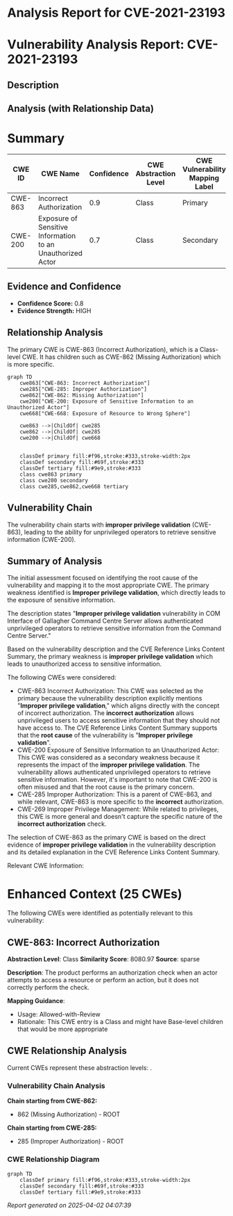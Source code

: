 # Analysis Report for CVE-2021-23193

# Vulnerability Analysis Report: CVE-2021-23193

## Description



## Analysis (with Relationship Data)

# Summary
| CWE ID | CWE Name | Confidence | CWE Abstraction Level | CWE Vulnerability Mapping Label | CWE-Vulnerability Mapping Notes |
|---|---|---|---|---|---|
| CWE-863 | Incorrect Authorization | 0.9 | Class | Primary | Allowed-with-Review |
| CWE-200 | Exposure of Sensitive Information to an Unauthorized Actor | 0.7 | Class | Secondary | Discouraged |

## Evidence and Confidence

*   **Confidence Score:** 0.8
*   **Evidence Strength:** HIGH

## Relationship Analysis
The primary CWE is CWE-863 (Incorrect Authorization), which is a Class-level CWE. It has children such as CWE-862 (Missing Authorization) which is more specific.

```mermaid
graph TD
    cwe863["CWE-863: Incorrect Authorization"]
    cwe285["CWE-285: Improper Authorization"]
    cwe862["CWE-862: Missing Authorization"]
    cwe200["CWE-200: Exposure of Sensitive Information to an Unauthorized Actor"]
    cwe668["CWE-668: Exposure of Resource to Wrong Sphere"]

    cwe863 -->|ChildOf| cwe285
    cwe862 -->|ChildOf| cwe285
    cwe200 -->|ChildOf| cwe668
    

    classDef primary fill:#f96,stroke:#333,stroke-width:2px
    classDef secondary fill:#69f,stroke:#333
    classDef tertiary fill:#9e9,stroke:#333
    class cwe863 primary
    class cwe200 secondary
    class cwe285,cwe862,cwe668 tertiary
```

## Vulnerability Chain
The vulnerability chain starts with **improper privilege validation** (CWE-863), leading to the ability for unprivileged operators to retrieve sensitive information (CWE-200).

## Summary of Analysis
The initial assessment focused on identifying the root cause of the vulnerability and mapping it to the most appropriate CWE. The primary weakness identified is **Improper privilege validation**, which directly leads to the exposure of sensitive information.

The description states "**Improper privilege validation** vulnerability in COM Interface of Gallagher Command Centre Server allows authenticated unprivileged operators to retrieve sensitive information from the Command Centre Server."

Based on the vulnerability description and the CVE Reference Links Content Summary, the primary weakness is **improper privilege validation** which leads to unauthorized access to sensitive information.

The following CWEs were considered:

*   CWE-863 Incorrect Authorization: This CWE was selected as the primary because the vulnerability description explicitly mentions "**Improper privilege validation**," which aligns directly with the concept of incorrect authorization. The **incorrect authorization** allows unprivileged users to access sensitive information that they should not have access to. The CVE Reference Links Content Summary supports that the **root cause** of the vulnerability is "**Improper privilege validation**".
*   CWE-200 Exposure of Sensitive Information to an Unauthorized Actor: This CWE was considered as a secondary weakness because it represents the impact of the **improper privilege validation**. The vulnerability allows authenticated unprivileged operators to retrieve sensitive information. However, it's important to note that CWE-200 is often misused and that the root cause is the primary concern.
*   CWE-285 Improper Authorization: This is a parent of CWE-863, and while relevant, CWE-863 is more specific to the **incorrect** authorization.
*   CWE-269 Improper Privilege Management: While related to privileges, this CWE is more general and doesn't capture the specific nature of the **incorrect authorization** check.

The selection of CWE-863 as the primary CWE is based on the direct evidence of **improper privilege validation** in the vulnerability description and its detailed explanation in the CVE Reference Links Content Summary.

Relevant CWE Information:

# Enhanced Context (25 CWEs)
The following CWEs were identified as potentially relevant to this vulnerability:

## CWE-863: Incorrect Authorization
**Abstraction Level**: Class
**Similarity Score**: 8080.97
**Source**: sparse

**Description**:
The product performs an authorization check when an actor attempts to access a resource or perform an action, but it does not correctly perform the check.

**Mapping Guidance**:
- Usage: Allowed-with-Review
- Rationale: This CWE entry is a Class and might have Base-level children that would be more appropriate


## CWE Relationship Analysis

Current CWEs represent these abstraction levels: .


### Vulnerability Chain Analysis

**Chain starting from CWE-862:**
- 862 (Missing Authorization) - ROOT


**Chain starting from CWE-285:**
- 285 (Improper Authorization) - ROOT



### CWE Relationship Diagram

```mermaid
graph TD
    classDef primary fill:#f96,stroke:#333,stroke-width:2px
    classDef secondary fill:#69f,stroke:#333
    classDef tertiary fill:#9e9,stroke:#333
```



*Report generated on 2025-04-02 04:07:39*
